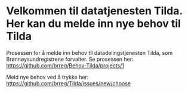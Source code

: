 # Velkommen til datatjenesten Tilda. Her kan du melde inn nye behov til Tilda

Prosessen for å melde inn behov til datadelingstjenesten Tilda, som Brønnøysundregistrene forvalter. Se prosessen her: https://github.com/brreg/Behov-Tilda/projects/1

Meld nye behov ved å trykke her: https://github.com/brreg/Tilda/issues/new/choose 
